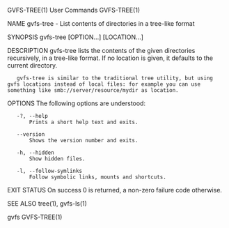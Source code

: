 GVFS-TREE(1)                                                                                  User Commands                                                                                  GVFS-TREE(1)

NAME
       gvfs-tree - List contents of directories in a tree-like format

SYNOPSIS
       gvfs-tree [OPTION...] [LOCATION...]

DESCRIPTION
       gvfs-tree lists the contents of the given directories recursively, in a tree-like format. If no location is given, it defaults to the current directory.

       gvfs-tree is similar to the traditional tree utility, but using gvfs locations instead of local files: for example you can use something like smb://server/resource/mydir as location.

OPTIONS
       The following options are understood:

       -?, --help
           Prints a short help text and exits.

       --version
           Shows the version number and exits.

       -h, --hidden
           Show hidden files.

       -l, --follow-symlinks
           Follow symbolic links, mounts and shortcuts.

EXIT STATUS
       On success 0 is returned, a non-zero failure code otherwise.

SEE ALSO
       tree(1), gvfs-ls(1)

gvfs                                                                                                                                                                                         GVFS-TREE(1)
